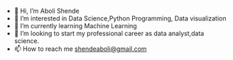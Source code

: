 - 👋 Hi, I’m Aboli Shende
- 👀 I’m interested in Data Science,Python Programming, Data visualization
- 🌱 I’m currently learning Machine Learning
- 💞️ I’m looking to start my professional career as data analyst,data science.
- 📫 How to reach me shendeaboli@gmail.com

<!---
NewBird3/NewBird3 is a ✨ special ✨ repository because its `README.md` (this file) appears on your GitHub profile.
You can click the Preview link to take a look at your changes.
--->
